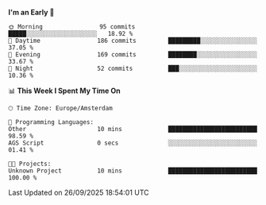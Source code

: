 <!--START_SECTION:waka-->
**I'm an Early 🐤** 

```text
🌞 Morning                95 commits          █████░░░░░░░░░░░░░░░░░░░░   18.92 % 
🌆 Daytime                186 commits         █████████░░░░░░░░░░░░░░░░   37.05 % 
🌃 Evening                169 commits         ████████░░░░░░░░░░░░░░░░░   33.67 % 
🌙 Night                  52 commits          ███░░░░░░░░░░░░░░░░░░░░░░   10.36 % 
```


📊 **This Week I Spent My Time On** 

```text
🕑︎ Time Zone: Europe/Amsterdam

💬 Programming Languages: 
Other                    10 mins             █████████████████████████   98.59 % 
AGS Script               0 secs              ░░░░░░░░░░░░░░░░░░░░░░░░░   01.41 % 

🐱‍💻 Projects: 
Unknown Project          10 mins             █████████████████████████   100.00 % 
```


 Last Updated on 26/09/2025 18:54:01 UTC
<!--END_SECTION:waka-->

